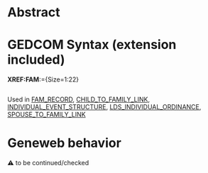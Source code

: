 ﻿# Abstract

# GEDCOM Syntax (extension included)

**XREF:FAM**:={Size=1:22}
<pre>
</pre>
Used in <a href=Ged.FAM_RECORD.md>FAM_RECORD</a>, <a href=Ged.CHILD_TO_FAMILY_LINK.md>CHILD_TO_FAMILY_LINK</a>, <a href=Ged.INDIVIDUAL_EVENT_STRUCTURE.md>INDIVIDUAL_EVENT_STRUCTURE</a>, <a href=Ged.LDS_INDIVIDUAL_ORDINANCE.md>LDS_INDIVIDUAL_ORDINANCE</a>, <a href=Ged.SPOUSE_TO_FAMILY_LINK.md>SPOUSE_TO_FAMILY_LINK</a><br />

# Geneweb behavior


:warning: to be continued/checked

